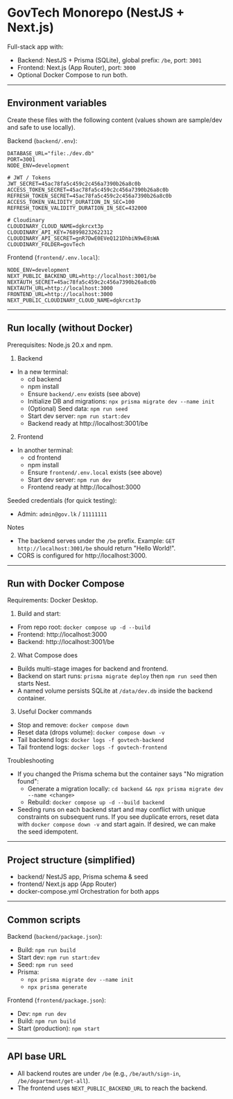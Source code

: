 # GovTech Monorepo (NestJS + Next.js)

Full-stack app with:

- Backend: NestJS + Prisma (SQLite), global prefix: `/be`, port: `3001`
- Frontend: Next.js (App Router), port: `3000`
- Optional Docker Compose to run both.

---

## Environment variables

Create these files with the following content (values shown are sample/dev and safe to use locally).

Backend (`backend/.env`):

```
DATABASE_URL="file:./dev.db"
PORT=3001
NODE_ENV=development

# JWT / Tokens
JWT_SECRET=45ac78fa5c459c2c456a7390b26a8c0b
ACCESS_TOKEN_SECRET=45ac78fa5c459c2c456a7390b26a8c0b
REFRESH_TOKEN_SECRET=45ac78fa5c459c2c456a7390b26a8c0b
ACCESS_TOKEN_VALIDITY_DURATION_IN_SEC=100
REFRESH_TOKEN_VALIDITY_DURATION_IN_SEC=432000

# Cloudinary
CLOUDINARY_CLOUD_NAME=dgkrcxt3p
CLOUDINARY_API_KEY=768998232622312
CLOUDINARY_API_SECRET=gnR7DwE0EVeQ121DhbiN9wE8sWA
CLOUDINARY_FOLDER=govTech
```

Frontend (`frontend/.env.local`):

```
NODE_ENV=development
NEXT_PUBLIC_BACKEND_URL=http://localhost:3001/be
NEXTAUTH_SECRET=45ac78fa5c459c2c456a7390b26a8c0b
NEXTAUTH_URL=http://localhost:3000
FRONTEND_URL=http://localhost:3000
NEXT_PUBLIC_CLOUDINARY_CLOUD_NAME=dgkrcxt3p
```

---

## Run locally (without Docker)

Prerequisites: Node.js 20.x and npm.

1. Backend

- In a new terminal:
  - cd backend
  - npm install
  - Ensure `backend/.env` exists (see above)
  - Initialize DB and migrations: `npx prisma migrate dev --name init`
  - (Optional) Seed data: `npm run seed`
  - Start dev server: `npm run start:dev`
  - Backend ready at http://localhost:3001/be

2. Frontend

- In another terminal:
  - cd frontend
  - npm install
  - Ensure `frontend/.env.local` exists (see above)
  - Start dev server: `npm run dev`
  - Frontend ready at http://localhost:3000

Seeded credentials (for quick testing):

- Admin: `admin@gov.lk` / `11111111`

Notes

- The backend serves under the `/be` prefix. Example: `GET http://localhost:3001/be` should return "Hello World!".
- CORS is configured for http://localhost:3000.

---

## Run with Docker Compose

Requirements: Docker Desktop.

1. Build and start:

- From repo root: `docker compose up -d --build`
- Frontend: http://localhost:3000
- Backend: http://localhost:3001/be

2. What Compose does

- Builds multi-stage images for backend and frontend.
- Backend on start runs: `prisma migrate deploy` then `npm run seed` then starts Nest.
- A named volume persists SQLite at `/data/dev.db` inside the backend container.

3. Useful Docker commands

- Stop and remove: `docker compose down`
- Reset data (drops volume): `docker compose down -v`
- Tail backend logs: `docker logs -f govtech-backend`
- Tail frontend logs: `docker logs -f govtech-frontend`

Troubleshooting

- If you changed the Prisma schema but the container says "No migration found":
  - Generate a migration locally: `cd backend && npx prisma migrate dev --name <change>`
  - Rebuild: `docker compose up -d --build backend`
- Seeding runs on each backend start and may conflict with unique constraints on subsequent runs. If you see duplicate errors, reset data with `docker compose down -v` and start again. If desired, we can make the seed idempotent.

---

## Project structure (simplified)

- backend/ NestJS app, Prisma schema & seed
- frontend/ Next.js app (App Router)
- docker-compose.yml Orchestration for both apps

---

## Common scripts

Backend (`backend/package.json`):

- Build: `npm run build`
- Start dev: `npm run start:dev`
- Seed: `npm run seed`
- Prisma:
  - `npx prisma migrate dev --name init`
  - `npx prisma generate`

Frontend (`frontend/package.json`):

- Dev: `npm run dev`
- Build: `npm run build`
- Start (production): `npm start`

---

## API base URL

- All backend routes are under `/be` (e.g., `/be/auth/sign-in`, `/be/department/get-all`).
- The frontend uses `NEXT_PUBLIC_BACKEND_URL` to reach the backend.
